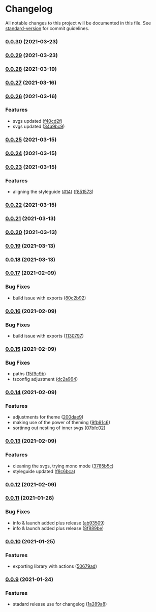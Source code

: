 # Changelog

All notable changes to this project will be documented in this file. See [standard-version](https://github.com/conventional-changelog/standard-version) for commit guidelines.

### [0.0.30](https://github.com/excelWithBusiness/webmobile-svg-library/compare/v0.0.29...v0.0.30) (2021-03-23)

### [0.0.29](https://github.com/excelWithBusiness/webmobile-svg-library/compare/v0.0.28...v0.0.29) (2021-03-23)

### [0.0.28](https://github.com/excelWithBusiness/webmobile-svg-library/compare/v0.0.27...v0.0.28) (2021-03-19)

### [0.0.27](https://github.com/excelWithBusiness/webmobile-svg-library/compare/v0.0.25...v0.0.27) (2021-03-16)

### [0.0.26](https://github.com/excelWithBusiness/webmobile-svg-library/compare/v0.0.25...v0.0.26) (2021-03-16)


### Features

* svgs updated ([f40cd2f](https://github.com/excelWithBusiness/webmobile-svg-library/commit/f40cd2f601560954960200782177385a73a74cfe))
* svgs updated ([34a9bc9](https://github.com/excelWithBusiness/webmobile-svg-library/commit/34a9bc92c54d02ddeed03b05fe3e97a2ee389d2b))

### [0.0.25](https://github.com/excelWithBusiness/webmobile-svg-library/compare/v0.0.24...v0.0.25) (2021-03-15)

### [0.0.24](https://github.com/excelWithBusiness/webmobile-svg-library/compare/v0.0.23...v0.0.24) (2021-03-15)

### [0.0.23](https://github.com/excelWithBusiness/webmobile-svg-library/compare/v0.0.22...v0.0.23) (2021-03-15)


### Features

* aligning the styleguide ([#14](https://github.com/excelWithBusiness/webmobile-svg-library/issues/14)) ([f851573](https://github.com/excelWithBusiness/webmobile-svg-library/commit/f851573ea061ffb6733a17ad2edf70ccbf8292c8))

### [0.0.22](https://github.com/excelWithBusiness/webmobile-svg-library/compare/v0.0.21...v0.0.22) (2021-03-15)

### [0.0.21](https://github.com/excelWithBusiness/webmobile-svg-library/compare/v0.0.20...v0.0.21) (2021-03-13)

### [0.0.20](https://github.com/excelWithBusiness/webmobile-svg-library/compare/v0.0.19...v0.0.20) (2021-03-13)

### [0.0.19](https://github.com/excelWithBusiness/webmobile-svg-library/compare/v0.0.18...v0.0.19) (2021-03-13)

### [0.0.18](https://github.com/excelWithBusiness/webmobile-svg-library/compare/v0.0.17...v0.0.18) (2021-03-13)

### [0.0.17](https://github.com/excelWithBusiness/webmobile-svg-library/compare/v0.0.16...v0.0.17) (2021-02-09)


### Bug Fixes

* build issue with exports ([80c2b92](https://github.com/excelWithBusiness/webmobile-svg-library/commit/80c2b92a9b3f1be123f5c5e300e055ed9ce23500))

### [0.0.16](https://github.com/excelWithBusiness/webmobile-svg-library/compare/v0.0.15...v0.0.16) (2021-02-09)


### Bug Fixes

* build issue with exports ([1130797](https://github.com/excelWithBusiness/webmobile-svg-library/commit/1130797f86579f5ce4e0356bb452163d88f3937b))

### [0.0.15](https://github.com/excelWithBusiness/webmobile-svg-library/compare/v0.0.14...v0.0.15) (2021-02-09)


### Bug Fixes

* paths ([15f9c9b](https://github.com/excelWithBusiness/webmobile-svg-library/commit/15f9c9bd1cf39ca24372b48a0b2c676b1b0f5530))
* tsconfig adjustment ([dc2a964](https://github.com/excelWithBusiness/webmobile-svg-library/commit/dc2a964832dbf73588be3902e8712269b8f77efe))

### [0.0.14](https://github.com/excelWithBusiness/webmobile-svg-library/compare/v0.0.13...v0.0.14) (2021-02-09)


### Features

* adjustments for theme ([200dae9](https://github.com/excelWithBusiness/webmobile-svg-library/commit/200dae96b3b1e7dc589a99028b37b618c8887575))
* making use of the power of theming ([9fb91c6](https://github.com/excelWithBusiness/webmobile-svg-library/commit/9fb91c67556f1cb918dcd7455fc7ade10f5fda72))
* sortinng out nesting of inner svgs ([07bfc02](https://github.com/excelWithBusiness/webmobile-svg-library/commit/07bfc02fb9018ec068cd9d49a4c9aec802454639))

### [0.0.13](https://github.com/excelWithBusiness/webmobile-svg-library/compare/v0.0.12...v0.0.13) (2021-02-09)


### Features

* cleaning the svgs, trying mono mode ([3785b5c](https://github.com/excelWithBusiness/webmobile-svg-library/commit/3785b5c714bac615bf5d302c8948ea207703b86b))
* styleguide updated ([f8c6bca](https://github.com/excelWithBusiness/webmobile-svg-library/commit/f8c6bca234fc82633815309d21b87651e9d5d0ff))

### [0.0.12](https://github.com/excelWithBusiness/webmobile-svg-library/compare/v0.0.11...v0.0.12) (2021-02-09)

### [0.0.11](https://github.com/excelWithBusiness/webmobile-svg-library/compare/v0.0.10...v0.0.11) (2021-01-26)


### Bug Fixes

* info & launch added plus release ([ab93509](https://github.com/excelWithBusiness/webmobile-svg-library/commit/ab935095128222375405282252f0aa8048e9b013))
* info & launch added plus release ([8f889be](https://github.com/excelWithBusiness/webmobile-svg-library/commit/8f889bec89117cf1f71e6fce0a2ebebb07a4f28c))

### [0.0.10](https://github.com/excelWithBusiness/webmobile-svg-library/compare/v0.0.8...v0.0.10) (2021-01-25)


### Features

* exporting library with actions ([50679ad](https://github.com/excelWithBusiness/webmobile-svg-library/commit/50679ad72f12a0b9138cbb660604c98112608057))

### [0.0.9](https://github.com/excelWithBusiness/webmobile-svg-library/compare/v0.0.8...v0.0.9) (2021-01-24)


### Features

* stadard release use for changelog ([1a289a8](https://github.com/excelWithBusiness/webmobile-svg-library/commit/1a289a85735ef36fa1a2106b1b39ff2f718b10eb))
